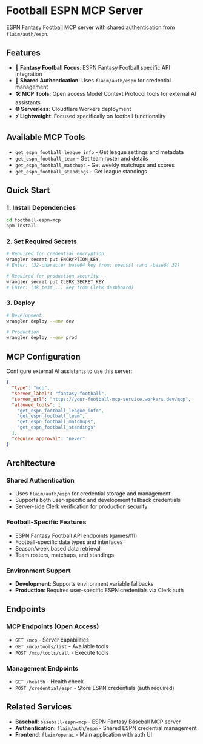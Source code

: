 # Football ESPN MCP Server

ESPN Fantasy Football MCP server with shared authentication from `flaim/auth/espn`.

## Features

- **🏈 Fantasy Football Focus**: ESPN Fantasy Football specific API integration
- **🔐 Shared Authentication**: Uses `flaim/auth/espn` for credential management
- **🛠️ MCP Tools**: Open access Model Context Protocol tools for external AI assistants
- **🌐 Serverless**: Cloudflare Workers deployment
- **⚡ Lightweight**: Focused specifically on football functionality

## Available MCP Tools

- `get_espn_football_league_info` - Get league settings and metadata
- `get_espn_football_team` - Get team roster and details
- `get_espn_football_matchups` - Get weekly matchups and scores
- `get_espn_football_standings` - Get league standings

## Quick Start

### 1. Install Dependencies
```bash
cd football-espn-mcp
npm install
```

### 2. Set Required Secrets
```bash
# Required for credential encryption
wrangler secret put ENCRYPTION_KEY
# Enter: (32-character base64 key from: openssl rand -base64 32)

# Required for production security
wrangler secret put CLERK_SECRET_KEY
# Enter: (sk_test_... key from Clerk dashboard)
```

### 3. Deploy
```bash
# Development
wrangler deploy --env dev

# Production
wrangler deploy --env prod
```

## MCP Configuration

Configure external AI assistants to use this server:

```json
{
  "type": "mcp",
  "server_label": "fantasy-football",
  "server_url": "https://your-football-mcp-service.workers.dev/mcp",
  "allowed_tools": [
    "get_espn_football_league_info",
    "get_espn_football_team",
    "get_espn_football_matchups",
    "get_espn_football_standings"
  ],
  "require_approval": "never"
}
```

## Architecture

### Shared Authentication
- Uses `flaim/auth/espn` for credential storage and management
- Supports both user-specific and development fallback credentials
- Server-side Clerk verification for production security

### Football-Specific Features
- ESPN Fantasy Football API endpoints (games/ffl)
- Football-specific data types and interfaces
- Season/week based data retrieval
- Team rosters, matchups, and standings

### Environment Support
- **Development**: Supports environment variable fallbacks
- **Production**: Requires user-specific ESPN credentials via Clerk auth

## Endpoints

### MCP Endpoints (Open Access)
- `GET /mcp` - Server capabilities
- `GET /mcp/tools/list` - Available tools
- `POST /mcp/tools/call` - Execute tools

### Management Endpoints
- `GET /health` - Health check
- `POST /credential/espn` - Store ESPN credentials (auth required)

## Related Services

- **Baseball**: `baseball-espn-mcp` - ESPN Fantasy Baseball MCP server
- **Authentication**: `flaim/auth/espn` - Shared ESPN credential management
- **Frontend**: `flaim/openai` - Main application with auth UI